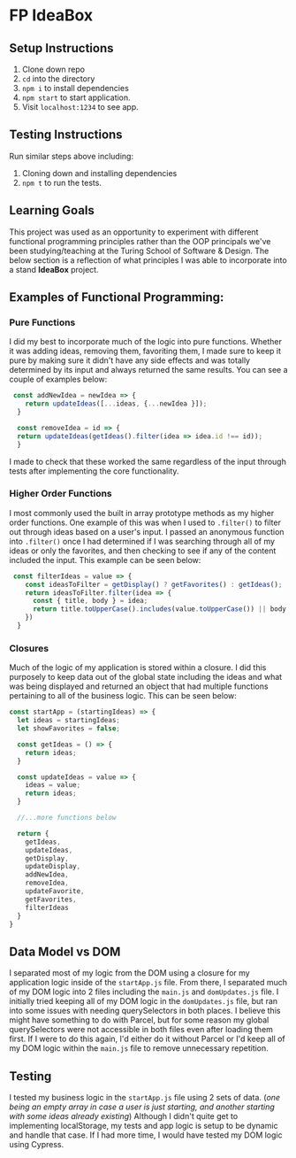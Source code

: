# FP IdeaBox

## Setup Instructions
1. Clone down repo
2. `cd` into the directory
3. `npm i` to install dependencies
4. `npm start` to start application.
5. Visit `localhost:1234` to see app.

## Testing Instructions
Run similar steps above including:
1. Cloning down and installing dependencies
2. `npm t` to run the tests.

## Learning Goals
This project was used as an opportunity to experiment with different functional programming principles rather than the OOP principals we've been studying/teaching at the Turing School of Software & Design.  The below section is a reflection of what principles I was able to incorporate into a stand **IdeaBox** project.

## Examples of Functional Programming:

### Pure Functions
I did my best to incorporate much of the logic into pure functions.  Whether it was adding ideas, removing them, favoriting them, I made sure to keep it pure by making sure it didn't have any side effects and was totally determined by its input and always returned the same results.  You can see a couple of examples below:

```js
 const addNewIdea = newIdea => {
    return updateIdeas([...ideas, {...newIdea }]);
  }

  const removeIdea = id => {
  return updateIdeas(getIdeas().filter(idea => idea.id !== id));
  }
```

I made to check that these worked the same regardless of the input through tests after implementing the core functionality.

### Higher Order Functions
I most commonly used the built in array prototype methods as my higher order functions.  One example of this was when I used to `.filter()` to filter out through ideas based on a user's input.  I passed an anonymous function into `.filter()` once I had determined if I was searching through all of my ideas or only the favorites, and then checking to see if any of the content included the input.  This example can be seen below:

```js
 const filterIdeas = value => {
    const ideasToFilter = getDisplay() ? getFavorites() : getIdeas();
    return ideasToFilter.filter(idea => {
      const { title, body } = idea;
      return title.toUpperCase().includes(value.toUpperCase()) || body.toUpperCase().includes(value.toUpperCase());
    })
  }
```

### Closures
Much of the logic of my application is stored within a closure.  I did this purposely to keep data out of the global state including the ideas and what was being displayed and returned an object that had multiple functions pertaining to all of the business logic.  This can be seen below:

```js
const startApp = (startingIdeas) => {
  let ideas = startingIdeas;
  let showFavorites = false;

  const getIdeas = () => {
    return ideas;
  }

  const updateIdeas = value => {
    ideas = value;
    return ideas;
  }

  //...more functions below

  return {
    getIdeas,
    updateIdeas,
    getDisplay,
    updateDisplay,
    addNewIdea,
    removeIdea,
    updateFavorite,
    getFavorites,
    filterIdeas
  }
}
```

## Data Model vs DOM
I separated most of my logic from the DOM using a closure for my application logic inside of the `startApp.js` file.  From there, I separated much of my DOM logic into 2 files including the `main.js` and `domUpdates.js` file.  I initially tried keeping all of my DOM logic in the `domUpdates.js` file, but ran into some issues with needing querySelectors in both places.  I believe this might have something to do with Parcel, but for some reason my global querySelectors were not accessible in both files even after loading them first.  If I were to do this again, I'd either do it without Parcel or I'd keep all of my DOM logic within the `main.js` file to remove unnecessary repetition.

## Testing
I tested my business logic in the `startApp.js` file using 2 sets of data.  (*one being an empty array in case a user is just starting, and another starting with some ideas already existing*)  Although I didn't quite get to implementing localStorage, my tests and app logic is setup to be dynamic and handle that case.  If I had more time, I would have tested my DOM logic using Cypress.
